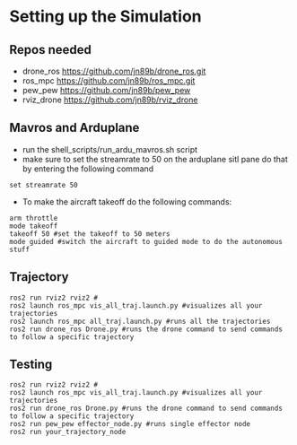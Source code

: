 # Setting up the Simulation

## Repos needed
- drone_ros https://github.com/jn89b/drone_ros.git
- ros_mpc https://github.com/jn89b/ros_mpc.git
- pew_pew https://github.com/jn89b/pew_pew
- rviz_drone https://github.com/jn89b/rviz_drone 


## Mavros and Arduplane
- run the shell_scripts/run_ardu_mavros.sh script
- make sure to set the streamrate to 50 on the arduplane sitl pane do that by entering the following command
```
set streamrate 50
```
- To make the aircraft takeoff do the following commands:
```
arm throttle
mode takeoff
takeoff 50 #set the takeoff to 50 meters
mode guided #switch the aircraft to guided mode to do the autonomous stuff
```

## Trajectory 
```
ros2 run rviz2 rviz2 # 
ros2 launch ros_mpc vis_all_traj.launch.py #visualizes all your trajectories  
ros2 launch ros_mpc all_traj.launch.py #runs all the trajectories 
ros2 run drone_ros Drone.py #runs the drone command to send commands to follow a specific trajectory 
```


## Testing 
```
ros2 run rviz2 rviz2 # 
ros2 launch ros_mpc vis_all_traj.launch.py #visualizes all your trajectories   
ros2 run drone_ros Drone.py #runs the drone command to send commands to follow a specific trajectory 
ros2 run pew_pew effector_node.py #runs single effector node
ros2 run your_trajectory_node
```